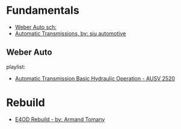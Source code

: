# Fundamentals
- [Weber Auto sch:](https://www.youtube.com/@WeberAuto/search?query=automatic)
- [Automatic Transmissions, by: siu automotive](https://www.youtube.com/playlist?list=PLCZB2YO2rTxIH8kAXX7fCYKZp1F_DJZEB)

## Weber Auto
playlist:
- [Automatic Transmission Basic Hydraulic Operation - AUSV 2520](https://youtu.be/HcNH9AFWaNI)

# Rebuild
- [E4OD Rebuild - by: Armand Tomany](https://www.youtube.com/playlist?list=PLCtF4HA9qLfOb4dqXqA_lVmoRMsNG8pRJ)
